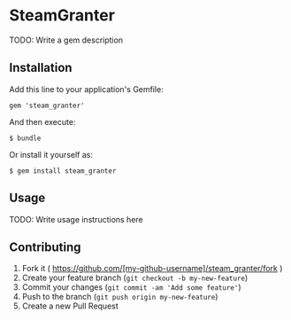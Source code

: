 # SteamGranter

TODO: Write a gem description

## Installation

Add this line to your application's Gemfile:

    gem 'steam_granter'

And then execute:

    $ bundle

Or install it yourself as:

    $ gem install steam_granter

## Usage

TODO: Write usage instructions here

## Contributing

1. Fork it ( https://github.com/[my-github-username]/steam_granter/fork )
2. Create your feature branch (`git checkout -b my-new-feature`)
3. Commit your changes (`git commit -am 'Add some feature'`)
4. Push to the branch (`git push origin my-new-feature`)
5. Create a new Pull Request
